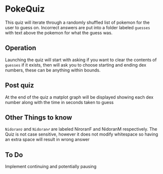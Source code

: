 # PokeQuiz
This quiz will iterate through a randomly shuffled list of pokemon for the user to guess on.
Incorrect answers are put into a folder labeled `guesses` with text above the pokemon for what the guess was.


## Operation
Launching the quiz will start with asking if you want to clear the contents of `guesses` if it exists, then will ask you to choose starting and ending dex numbers, these can be anything within bounds.

## Post quiz
At the end of the quiz a matplot graph will be displayed showing each dex number along with the time in seconds taken to guess

## Other Things to know
`Nidoran♀` and `Nidoran♂` are labeled NiroranF and NidoranM respectively. The Quiz is not case sensitive, however it does not modify whitespace so having an extra space will result in wrong answer

## To Do
Implement continuing and potentially pausing